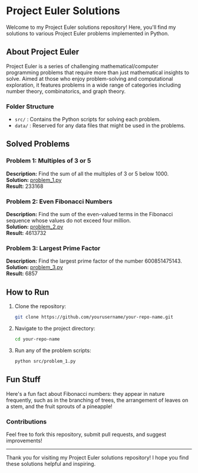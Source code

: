 # Project Euler Solutions

Welcome to my Project Euler solutions repository! Here, you'll find my solutions to various Project Euler problems implemented in Python.

## About Project Euler

Project Euler is a series of challenging mathematical/computer programming problems that require more than just mathematical insights to solve. Aimed at those who enjoy problem-solving and computational exploration, it features problems in a wide range of categories including number theory, combinatorics, and graph theory.

### Folder Structure

- `src/` : Contains the Python scripts for solving each problem.
- `data/` : Reserved for any data files that might be used in the problems.

## Solved Problems

### Problem 1: Multiples of 3 or 5
**Description:** Find the sum of all the multiples of 3 or 5 below 1000.  
**Solution:** [problem_1.py](src/problem_1.py)  
**Result:** 233168

### Problem 2: Even Fibonacci Numbers
**Description:** Find the sum of the even-valued terms in the Fibonacci sequence whose values do not exceed four million.  
**Solution:** [problem_2.py](src/problem_2.py)  
**Result:** 4613732

### Problem 3: Largest Prime Factor
**Description:** Find the largest prime factor of the number 600851475143.  
**Solution:** [problem_3.py](src/problem_3.py)  
**Result:** 6857

## How to Run

1. Clone the repository:
    ```bash
    git clone https://github.com/yourusername/your-repo-name.git
    ```
2. Navigate to the project directory:
    ```bash
    cd your-repo-name
    ```
3. Run any of the problem scripts:
    ```bash
    python src/problem_1.py
    ```

## Fun Stuff

Here's a fun fact about Fibonacci numbers: they appear in nature frequently, such as in the branching of trees, the arrangement of leaves on a stem, and the fruit sprouts of a pineapple!

### Contributions

Feel free to fork this repository, submit pull requests, and suggest improvements!

---

Thank you for visiting my Project Euler solutions repository! I hope you find these solutions helpful and inspiring.